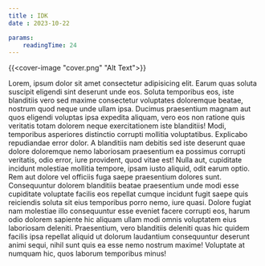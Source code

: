 ```yaml
---
title : IDK
date : 2023-10-22

params:
    readingTime: 24
---
```


{{<cover-image "cover.png" "Alt Text">}}


  Lorem, ipsum dolor sit amet consectetur adipisicing elit. Earum quas soluta suscipit eligendi sint deserunt unde eos. Soluta temporibus eos, iste blanditiis vero sed maxime consectetur voluptates doloremque beatae, nostrum quod neque unde ullam ipsa. Ducimus praesentium magnam aut quos eligendi voluptas ipsa expedita aliquam, vero eos non ratione quis veritatis totam dolorem neque exercitationem iste blanditiis! Modi, temporibus asperiores distinctio corrupti mollitia voluptatibus. Explicabo repudiandae error dolor. A blanditiis nam debitis sed iste deserunt quae dolore doloremque nemo laboriosam praesentium ea possimus corrupti veritatis, odio error, iure provident, quod vitae est! Nulla aut, cupiditate incidunt molestiae mollitia tempore, ipsam iusto aliquid, odit earum optio. Rem aut dolore vel officiis fuga saepe praesentium dolores sunt. Consequuntur dolorem blanditiis beatae praesentium unde modi esse cupiditate voluptate facilis eos repellat cumque incidunt fugit saepe quis reiciendis soluta sit eius temporibus porro nemo, iure quasi. Dolore fugiat nam molestiae illo consequuntur esse eveniet facere corrupti eos, harum odio dolorem sapiente hic aliquam ullam modi omnis voluptatem eius laboriosam deleniti. Praesentium, vero blanditiis deleniti quas hic quidem facilis ipsa repellat aliquid ut dolorum laudantium consequuntur deserunt animi sequi, nihil sunt quis ea esse nemo nostrum maxime! Voluptate at numquam hic, quos laborum temporibus minus!